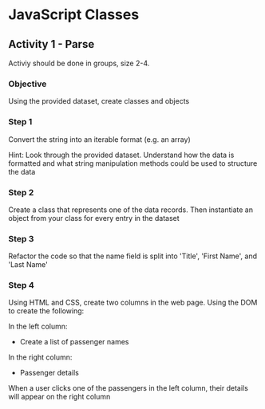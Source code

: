 # JavaScript Classes

## Activity 1 - Parse

Activiy should be done in groups, size 2-4. 

### Objective

Using the provided dataset, create classes and objects

### Step 1

Convert the string into an iterable format (e.g. an array)

Hint: Look through the provided dataset. Understand how the data is formatted and what string manipulation methods could be used to structure the data 

### Step 2

Create a class that represents one of the data records. Then instantiate an object from your class for every entry in the dataset

### Step 3

Refactor the code so that the name field is split into 'Title', 'First Name', and 'Last Name'

### Step 4

Using HTML and CSS, create two columns in the web page. Using the DOM to create the following:

In the left column:

* Create a list of passenger names

In the right column:

* Passenger details

When a user clicks one of the passengers in the left column, their details will appear on the right column
